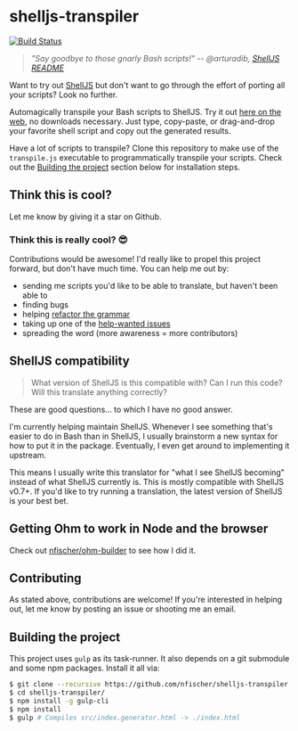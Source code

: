 # shelljs-transpiler

[![Build Status](https://travis-ci.org/nfischer/shelljs-transpiler.svg?branch=master)](https://travis-ci.org/nfischer/shelljs-transpiler)

> *"Say goodbye to those gnarly Bash scripts!"
> -- @arturadib, [ShellJS
> README](https://github.com/shelljs/shelljs#shelljs---unix-shell-commands-for-nodejs)*

Want to try out [ShellJS](https://github.com/shelljs/shelljs) but don't want to
go through the effort of porting all your scripts? Look no further.

Automagically transpile your Bash scripts to ShellJS. Try it out [here on the
web](https://nfischer.github.io/shelljs-transpiler/), no downloads necessary.
Just type, copy-paste, or drag-and-drop your favorite shell script and copy out
the generated results.

Have a lot of scripts to transpile? Clone this repository to make use of the
`transpile.js` executable to programmatically transpile your scripts. Check out
the [Building the project](#building-the-project) section below for installation
steps.

## Think this is cool?

Let me know by giving it a star on Github.

### Think this is really cool? :sunglasses:

Contributions would be awesome! I'd really like to propel this
project forward, but don't have much time. You can help me out by:

 - sending me scripts you'd like to be able to translate, but haven't been able
   to
 - finding bugs
 - helping [refactor the
grammar](https://github.com/nfischer/shelljs-transpiler/issues/11)
 - taking up one of the [help-wanted
issues](https://github.com/nfischer/shelljs-transpiler/labels/help%20wanted)
 - spreading the word (more awareness = more contributors)

## ShellJS compatibility

> What version of ShellJS is this compatible with? Can I run this
> code? Will this translate anything correctly?

These are good questions... to which I have no good answer.

I'm currently helping maintain ShellJS. Whenever I see something
that's easier to do in Bash than in ShellJS, I usually brainstorm a
new syntax for how to put it in the package. Eventually, I even get
around to implementing it upstream.

This means I usually write this translator for "what I see ShellJS
becoming" instead of what ShellJS currently is. This is mostly
compatible with ShellJS v0.7+. If you'd like to try running a
translation, the latest version of ShellJS is your best bet.

## Getting Ohm to work in Node and the browser

Check out [nfischer/ohm-builder](https://github.com/nfischer/ohm-builder) to see
how I did it.

## Contributing

As stated above, contributions are welcome! If you're interested in
helping out, let me know by posting an issue or shooting me an
email.

Building the project
--------------------

This project uses `gulp` as its task-runner. It also depends on a git submodule
and some npm packages. Install it all via:

```Bash
$ git clone --recursive https://github.com/nfischer/shelljs-transpiler.git
$ cd shelljs-transpiler/
$ npm install -g gulp-cli
$ npm install
$ gulp # Compiles src/index.generator.html -> ./index.html
```
